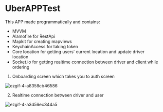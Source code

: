 # UberAPPTest

This APP made programmatically and contains: 

- MVVM 
- Alamofire for RestApi
- Mapkit for creating mapviews
- KeychainAccess for taking token
- Core location for getting users' current location and update driver location
- Socket.io for getting realtime connection between driver and client while ordering 

1. Onboarding screen which takes you to auth screen

![ezgif-4-a8358cb46586](https://user-images.githubusercontent.com/47345666/125296635-89d3d600-e337-11eb-86f7-7fd2aa578b4d.gif)

2. Realtime connection between driver and user 

![ezgif-4-a3d56ec344a5](https://user-images.githubusercontent.com/47345666/125297160-0e265900-e338-11eb-905d-61c2012536df.gif)
